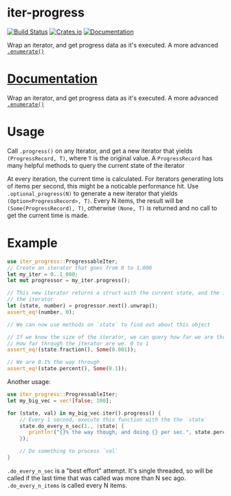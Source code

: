 # iter-progress

[![Build Status](https://travis-ci.org/rory/iter-progress-rs.svg?branch=master)](https://travis-ci.org/rory/iter-progress-rs)
[![Crates.io](https://img.shields.io/crates/v/iter-progress.svg)](https://crates.io/crates/iter-progress)
[![Documentation](https://docs.rs/iter-progress/badge.svg)](https://docs.rs/iter-progress/)

Wrap an iterator, and get progress data as it's executed. A more advanced
[`.enumerate()`](https://doc.rust-lang.org/std/iter/trait.Iterator.html#method.enumerate)

# [Documentation](https://docs.rs/iter-progress/)

Wrap an iterator, and get progress data as it's executed. A more advanced
[`.enumerate()`](https://doc.rust-lang.org/std/iter/trait.Iterator.html#method.enumerate)

# Usage

Call `.progress()` on any Iterator, and get a new iterator that yields `(ProgressRecord, T)`, where `T`
is the original value. A `ProgressRecord` has many helpful methods to query the current state
of the iterator

At every iteration, the current time is calculated. For iterators generating
lots of items per second, this might be a noticable performance hit. Use
`.optional_progress(N)` to generate a new iterator that yields
`(Option<ProgressRecord>, T)`. Every N items, the result will be
`(Some(ProgressRecord), T)`, otherwise `(None, T)` is returned and no call to
get the current time is made. 

# Example

```rust
use iter_progress::ProgressableIter;
// Create an iterator that goes from 0 to 1,000
let my_iter = 0..1_000;
let mut progressor = my_iter.progress();

// This new iterator returns a struct with the current state, and the inner object returned by
// the iterator
let (state, number) = progressor.next().unwrap();
assert_eq!(number, 0);

// We can now use methods on `state` to find out about this object

// If we know the size of the iterator, we can query how far we are through it
// How far through the iterator are we. 0 to 1
assert_eq!(state.fraction(), Some(0.001));

// We are 0.1% the way through
assert_eq!(state.percent(), Some(0.1));
```

Another usage:

```rust
use iter_progress::ProgressableIter;
let my_big_vec = vec![false; 100];

for (state, val) in my_big_vec.iter().progress() {
    // Every 1 second, execute this function with the the `state`
    state.do_every_n_sec(1., |state| {
       println!("{}% the way though, and doing {} per sec.", state.percent().unwrap(), state.rate());
    });

    // Do something to process `val`
}
```

`.do_every_n_sec` is a "best effort" attempt. It's single threaded, so will be called if the
last time that was called was more than N sec ago. `.do_every_n_items` is called every N items.

